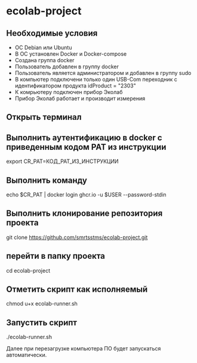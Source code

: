 # ecolab-project

## Необходимые условия
  * ОС Debian или Ubuntu
  * В ОС установлен Docker и Docker-compose 
  * Создана группа docker
  * Пользователь добавлен в группу docker
  * Пользователь является администратором и добавлен в группу sudo
  * В компьютер подключени только один USB-Com переходник с идентификатором продукта idProduct = "2303"
  * К комрьютеру подключен прибор Эколаб
  * Прибор Эколаб работает и производит измерения

## Открыть терминал

## Выполнить аутентификацию в docker с приведенным кодом PAT из инструкции
  export CR_PAT=КОД_PAT_ИЗ_ИНСТРУКЦИИ

## Выполнить команду
  echo $CR_PAT | docker login ghcr.io -u $USER --password-stdin
  
## Выполнить клонирование репозитория проекта
  git clone https://github.com/smrtsstms/ecolab-project.git
  
## перейти в папку проекта
  cd ecolab-project
  
## Отметить скрипт как исполняемый 
  chmod u+x ecolab-runner.sh
  
## Запустить скрипт

  ./ecolab-runner.sh

Далее при перезагрузке компьютера ПО будет запускаться автоматически. 
